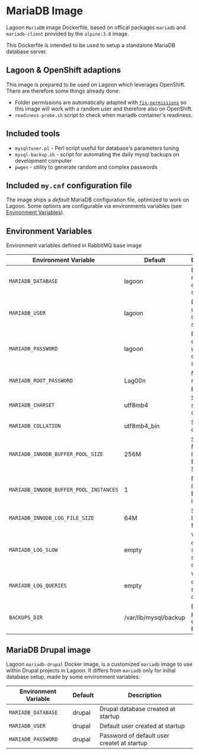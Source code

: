 # MariaDB Image
Lagoon `MariaDB` image Dockerfile, based on offical packages `mariadb` and `mariadb-client` provided by the `alpine:3.8` image.

This Dockerfile is intended to be used to setup a standalone MariaDB database server.

## Lagoon & OpenShift adaptions
This image is prepared to be used on Lagoon which leverages OpenShift. There are therefore some things already done:

- Folder permissions are automatically adapted with [`fix-permissions`](https://github.com/sclorg/s2i-base-container/blob/master/core/root/usr/bin/fix-permissions) so this image will work with a random user and therefore also on OpenShift.
- `readiness-probe.sh` script to check when mariadb container's readiness.

## Included tools

- `mysqltuner.pl` - Perl script useful for database's parameters tuning
- `mysql-backup.sh` - script for automating the daily mysql backups on development computer
- `pwgen` - utility to generate random and complex passwords

## Included `my.cnf` configuration file
The image ships a *default* MariaDB configuration file, optimized to work on Lagoon.
Some options are configurable via environments variables (see [Environment Variables](#environment-variables)).

## Environment Variables
Environment variables defined in RabbitMQ base image

| Environment Variable              | Default             | Description                                    |
| ---------------------------------      | ---------      | ---------------------------------------------- |
| `MARIADB_DATABASE`                     |   lagoon 	    | Database name created at startup               |
| `MARIADB_USER`                         |   lagoon 	    | Default user created at startup                |
| `MARIADB_PASSWORD`                     |   lagoon 	    | Password of default user createt at startup    |
| `MARIADB_ROOT_PASSWORD`                |   Lag00n 	    | MariaDB root user's password                   |
| `MARIADB_CHARSET`                      |   utf8mb4 	    | Set the server charset                         |
| `MARIADB_COLLATION`                    |   utf8mb4_bin 	| Set server collation                           |
| `MARIADB_INNODB_BUFFER_POOL_SIZE`      |   256M	        | Set the MariaDB InnoDB Buffer Pool Size        |
| `MARIADB_INNODB_BUFFER_POOL_INSTANCES` |   1            | Number of InnoDB Buffer Pool instances         |
| `MARIADB_INNODB_LOG_FILE_SIZE`         |   64M          | Size of InnoDB log file                        |
| `MARIADB_LOG_SLOW`                     | empty          | Variable to control the save of slow queries   |
| `MARIADB_LOG_QUERIES`                  | empty          | Variable to control the save of ALL queries    |
| `BACKUPS_DIR`                          |  /var/lib/mysql/backup | Default path for databases' backups    |

## MariaDB Drupal image
Lagoon `mariadb-drupal` Docker image, is a customized `mariadb` image to use within Drupal projects in Lagoon.
It differs from `mariadb` only for initial database setup, made by some environment variables:

| Environment Variable              | Default             | Description                                    |
| ---------------------------------      | ---------      | ---------------------------------------------- |
| `MARIADB_DATABASE`                     |   drupal 	    | Drupal database created at startup             |
| `MARIADB_USER`                         |   drupal 	    | Default user created at startup                |
| `MARIADB_PASSWORD`                     |   drupal 	    | Password of default user createt at startup    |